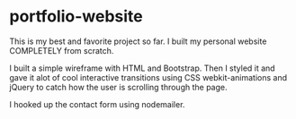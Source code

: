 # portfolio-website

This is my best and favorite project so far. I built my personal website COMPLETELY from scratch.

I built a simple wireframe with HTML and Bootstrap. Then I styled it and gave it alot of cool interactive transitions
using CSS webkit-animations and jQuery to catch how the user is scrolling through the page. 

I hooked up the contact form using nodemailer. 

